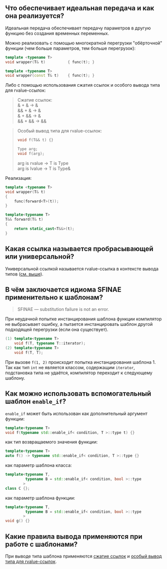 ## Что обеспечивает идеальная передача и как она реализуется?

Идеальная передача обеспечивает передачу параметров в другую функцию без создания временных переменных.

Можно реализовать с помощью многократной перегрузки "обёрточной" функции (чем больше параметров, тем больше перегрузок):

```cpp
template <typename T>
void wrapper(T& t)          { func(t); }

template <typename T>
void wrapper(const T& t)    { func(t); }
```

Либо с помощью использования сжатия ссылок и особого вывода типа для rvalue-ссылок:                                                             <a name="reference-collapse"></a>

> Сжатие ссылок:  
> & + & → &  
> && + & → &  
> & + && → &  
> && + && → &&

> Особый вывод типа для rvalue-ссылок:                                                                                                                      <a name="rvalue"></a>
> ```cpp
> void f(T&& t) {}
> ```
> 
> ```cpp
> Type arg;
> void f(arg);
> ```
> arg is rvalue → T is Type  
> arg is lvalue → T is Type&

Реализация:

```cpp
template <typename T>
void wrapper(T& t)
{
    func(forward<T>(t));
}

template<typename T>
T&& forward(T& t) 
{
    return static_cast<T&&>(t);
}
```

## Какая ссылка называется пробрасывающей или универсальной?

Универсальной ссылкой называется rvalue-ссылка в контексте вывода типов ([см. выше](#rvalue)).

## В чём заключается идиома SFINAE применительно к шаблонам?

> SFINAE — substitution failure is not an error.

При неудачной попытке инстанцирования шаблона функции компилятор не выбрасывает ошибку, а пытается инстанцировать шаблон другой подходящей перегрузки (если она существует).

```cpp
(1) template<typename T>
    void f(T, typename T::iterator);
(2) template<typename T>
    void f(T, T);
```

При вызове `f(1, 2)` происходит попытка инстанцирования шаблона 1. Так как тип `int` не является классом, содержащим `iterator`, подстановка типа не удаётся, компилятор переходит к следующему шаблону.


## Как можно использовать вспомогательный шаблон `enable_if`?

`enable_if` может быть использован как дополнительный аргумент функции:

```cpp
template<typename T>
void f(typename std::enable_if< condition, T >::type t) {}
```

как тип возвращаемого значения функции:

```cpp
template<typename T>
auto f() -> typename std::enable_if< condition, T >::type {}
```

как параметр шаблона класса:

```cpp
template<typename T, 
         typename B = std::enable_if< condition, bool >::type
        >
class C {};
```

как параметр шаблона функции:

```cpp
template<typename T, 
         typename B = std::enable_if< condition, bool >::type
        >
void g() {}
```

## Какие правила вывода применяются при работе с шаблонами?

При выводе типа шаблона применяются [сжатие ссылок](#reference-collapse) и [особый вывод типа для rvalue-ссылок](#rvalue).